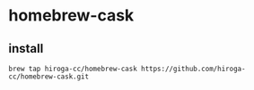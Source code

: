 # homebrew-cask

## install

```shellscript
brew tap hiroga-cc/homebrew-cask https://github.com/hiroga-cc/homebrew-cask.git
```
